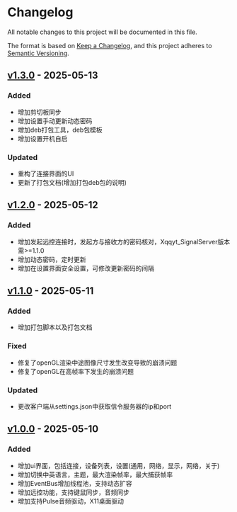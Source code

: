 # Changelog

All notable changes to this project will be documented in this file.

The format is based on [Keep a Changelog](https://keepachangelog.com/en/1.1.0/),
and this project adheres to [Semantic Versioning](https://semver.org/spec/v2.0.0.html).

## [v1.3.0] - 2025-05-13

### Added

- 增加剪切板同步
- 增加设置手动更新动态密码
- 增加deb打包工具，deb包模板
- 增加设置开机自启

### Updated

- 重构了连接界面的UI
- 更新了打包文档(增加打包deb包的说明)

## [v1.2.0] - 2025-05-12

### Added

- 增加发起远控连接时，发起方与接收方的密码核对，Xqqyt_SignalServer版本需>=1.1.0
- 增加动态密码，定时更新
- 增加在设置界面安全设置，可修改更新密码的间隔

## [v1.1.0] - 2025-05-11

### Added

- 增加打包脚本以及打包文档

### Fixed

- 修复了openGL渲染中途图像尺寸发生改变导致的崩溃问题
- 修复了openGL在高帧率下发生的崩溃问题

### Updated

- 更改客户端从settings.json中获取信令服务器的ip和port

## [v1.0.0] - 2025-05-10

### Added

- 增加ui界面，包括连接，设备列表，设置(通用，网络，显示，网络，关于)
- 增加切换中英语言，主题，最大渲染帧率，最大捕获帧率
- 增加EventBus增加线程池，支持动态扩容
- 增加远控功能，支持键鼠同步，音频同步
- 增加支持Pulse音频驱动，X11桌面驱动


[v1.0.0]: https://github.com/XQQYT/XqqytDesktop/tree/v1.0.0
[v1.1.0]: https://github.com/XQQYT/XqqytDesktop/tree/v1.1.0
[v1.2.0]: https://github.com/XQQYT/XqqytDesktop/tree/v1.2.0
[v1.3.0]: https://github.com/XQQYT/XqqytDesktop/tree/v1.3.0